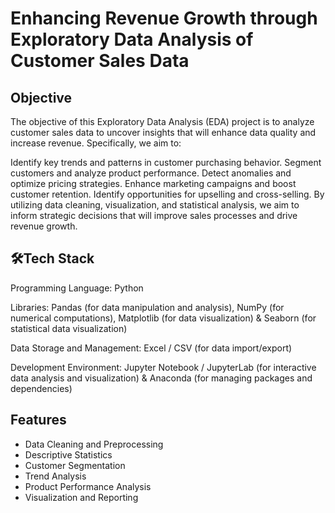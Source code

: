 
# Enhancing Revenue Growth through Exploratory Data Analysis of Customer Sales Data


## Objective
The objective of this Exploratory Data Analysis (EDA) project is to analyze customer sales data to uncover insights that will enhance data quality and increase revenue. Specifically, we aim to:

Identify key trends and patterns in customer purchasing behavior.
Segment customers and analyze product performance.
Detect anomalies and optimize pricing strategies.
Enhance marketing campaigns and boost customer retention.
Identify opportunities for upselling and cross-selling.
By utilizing data cleaning, visualization, and statistical analysis, we aim to inform strategic decisions that will improve sales processes and drive revenue growth.
## 🛠️Tech Stack

Programming Language: Python

Libraries:
Pandas (for data manipulation and analysis),
NumPy (for numerical computations),
Matplotlib (for data visualization) &
Seaborn (for statistical data visualization)

Data Storage and Management:
Excel / CSV (for data import/export)

Development Environment: 
Jupyter Notebook / JupyterLab (for interactive data analysis and visualization) &
Anaconda (for managing packages and dependencies)

## Features

- Data Cleaning and Preprocessing
- Descriptive Statistics
- Customer Segmentation
- Trend Analysis
- Product Performance Analysis
- Visualization and Reporting

